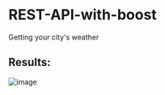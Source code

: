 # REST-API-with-boost
Getting your city's weather
## Results:
![image](https://github.com/user-attachments/assets/c04358a5-bb78-4c69-887f-291029377cf4)
